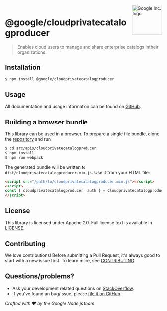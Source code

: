 <img src="https://avatars0.githubusercontent.com/u/1342004?v=3&s=96" alt="Google Inc. logo" title="Google" align="right" height="96" width="96"/>

# @google/cloudprivatecatalogproducer

> Enables cloud users to manage and share enterprise catalogs intheir organizations.

## Installation

```sh
$ npm install @google/cloudprivatecatalogproducer
```

## Usage
All documentation and usage information can be found on [GitHub](https://github.com/googleapis/google-api-nodejs-client).

## Building a browser bundle

This library can be used in a browser. To prepare a single file bundle, clone the
[repository](https://github.com/googleapis/google-api-nodejs-client) and run

```sh
$ cd src/apis/cloudprivatecatalogproducer
$ npm install
$ npm run webpack
```

The generated bundle will be written to `dist/cloudprivatecatalogproducer.min.js`. Use it from your HTML file:

```html
<script src="/path/to/cloudprivatecatalogproducer.min.js"></script>
<script>
const { cloudprivatecatalogproducer, auth } = Cloudprivatecatalogproducer;
</script>
```

## License
This library is licensed under Apache 2.0. Full license text is available in [LICENSE](https://github.com/googleapis/google-api-nodejs-client/blob/master/LICENSE).

## Contributing
We love contributions! Before submitting a Pull Request, it's always good to start with a new issue first. To learn more, see [CONTRIBUTING](https://github.com/google/google-api-nodejs-client/blob/master/.github/CONTRIBUTING.md).

## Questions/problems?
* Ask your development related questions on [StackOverflow](http://stackoverflow.com/questions/tagged/google-api-nodejs-client).
* If you've found an bug/issue, please [file it on GitHub](https://github.com/googleapis/google-api-nodejs-client/issues).


*Crafted with ❤️ by the Google Node.js team*
